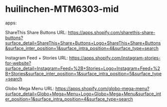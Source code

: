 # huilinchen-MTM6303-mid

apps:

ShareThis Share Buttons
URL: https://apps.shopify.com/sharethis-share-buttons?surface_detail=ShareThis+Share+Buttons+Logo+ShareThis+Share+Buttons&surface_inter_position=1&surface_intra_position=4&surface_type=search

Instagram Feed + Stories
URL: https://apps.shopify.com/instagram-stories-for-website?surface_detail=Instagram+Feed+%2B+Stories+Logo+Instagram+Feed+%2B+Stories&surface_inter_position=1&surface_intra_position=5&surface_type=search

Globo Mega Menu
URL: https://apps.shopify.com/globo-mega-menu?surface_detail=Globo+Mega+Menu+Logo+Globo+Mega+Menu&surface_inter_position=1&surface_intra_position=4&surface_type=search